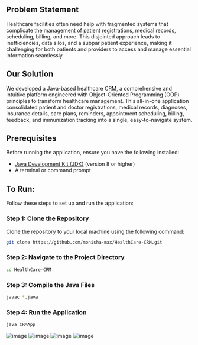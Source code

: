 ## Problem Statement
Healthcare facilities often need help with fragmented systems that complicate the management of patient registrations, medical records, scheduling, billing, and more. This disjointed approach leads to inefficiencies, data silos, and a subpar patient experience, making it challenging for both patients and providers to access and manage essential information seamlessly.

## Our Solution
We developed a Java-based healthcare CRM, a comprehensive and intuitive platform engineered with Object-Oriented Programming (OOP) principles to transform healthcare management. This all-in-one application consolidated patient and doctor registrations, medical records, diagnoses, insurance details, care plans, reminders, appointment scheduling, billing, feedback, and immunization tracking into a single, easy-to-navigate system.

## Prerequisites
Before running the application, ensure you have the following installed:
- [Java Development Kit (JDK)](https://www.oracle.com/java/technologies/javase-downloads.html) (version 8 or higher)
- A terminal or command prompt

## To Run:
Follow these steps to set up and run the application:

### **Step 1: Clone the Repository**
Clone the repository to your local machine using the following command:
```sh
git clone https://github.com/monisha-max/HealthCare-CRM.git
```

### **Step 2: Navigate to the Project Directory**
```sh
cd HealthCare-CRM
```
### **Step 3: Compile the Java Files**
```sh
javac *.java
```
### **Step 4: Run the Application**
```sh
java CRMApp
```
![image](https://github.com/user-attachments/assets/44ece2d6-6f10-42b4-b38e-2cb7ab8eb9e6)
![image](https://github.com/user-attachments/assets/ef5b2e16-f31e-4bad-bad8-ebb1e690183c)
![image](https://github.com/user-attachments/assets/0582bbbe-cfb9-44ac-93a4-4604885443ff)
![image](https://github.com/user-attachments/assets/b8448d67-09ce-4e88-8e2b-90a5cb9acb9f)



